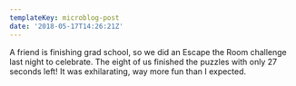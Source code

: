 ```yaml
---
templateKey: microblog-post
date: '2018-05-17T14:26:21Z'
---
```


A friend is finishing grad school, so we did an Escape the Room challenge last night to celebrate. The eight of us finished the puzzles with only 27 seconds left! It was exhilarating, way more fun than I expected.

